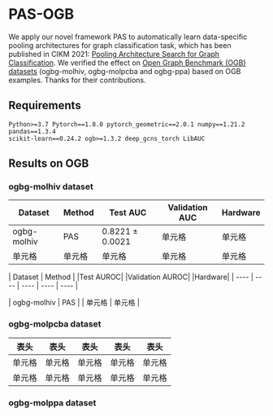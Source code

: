 # PAS-OGB
We apply our novel framework PAS to automatically learn data-specific pooling architectures for graph classification task, which has been published in CIKM 2021: [Pooling Architecture Search for Graph Classification](https://arxiv.org/pdf/2108.10587.pdf).
We verified the effect on [Open Graph Benchmark (OGB) datasets](https://ogb.stanford.edu/docs/leader_graphprop/) (ogbg-molhiv, ogbg-molpcba and ogbg-ppa) based on OGB examples. Thanks for their contributions.

## Requirements
```
Python>=3.7 Pytorch==1.8.0 pytorch_geometric==2.0.1 numpy==1.21.2 pandas==1.3.4 
scikit-learn==0.24.2 ogb>=1.3.2 deep_gcns_torch LibAUC 
```

## Results on OGB
### ogbg-molhiv dataset

|  Dataset   | Method  | Test AUC   | Validation AUC  |Hardware  |
|  ----  | ----  | ----  | ----  |----  |
| ogbg-molhiv  | PAS | 0.8221 $\pm$ 0.0021  | 单元格 |单元格 |
| 单元格  | 单元格 | 单元格  | 单元格 |单元格 |


|  Dataset   |  Method | |Test AUROC| |Validation AUROC| |Hardware|
|  ----  | ---- |  ----  | ----  |  ----  |



| ogbg-molhiv  | PAS | 
| 单元格  | 单元格 |
### ogbg-molpcba dataset
|  表头   | 表头  | 表头   | 表头  |表头  |
|  ----  | ----  | ----  | ----  |----  |
| 单元格  | 单元格 | 单元格  | 单元格 |单元格 |
| 单元格  | 单元格 | 单元格  | 单元格 |单元格 |
### ogbg-molppa dataset
